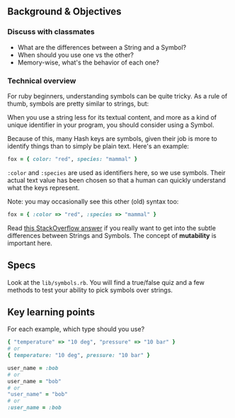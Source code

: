 ## Background & Objectives

### Discuss with classmates

- What are the differences between a String and a Symbol?
- When should you use one vs the other?
- Memory-wise, what's the behavior of each one?

### Technical overview

For ruby beginners, understanding symbols can be quite tricky.
As a rule of thumb, symbols are pretty similar to strings, but:

When you use a string less for its textual content, and more as a kind of unique identifier in your program, you should consider using a Symbol.

Because of this, many Hash keys are symbols, given their job is more to identify things than to simply be plain text. Here's an example:

```ruby
fox = { color: "red", species: "mammal" }
```

`:color` and `:species` are used as identifiers here, so we use symbols. Their actual text value has been chosen so that a human can quickly understand what the keys represent.

Note: you may occasionally see this other (old) syntax too:

```ruby
fox = { :color => "red", :species => "mammal" }
```

Read [this StackOverflow answer](http://stackoverflow.com/a/8189435/197944/) if you really want to get into the subtle differences between Strings and Symbols. The concept of **mutability** is important here.

## Specs

Look at the `lib/symbols.rb`. You will find a true/false quiz
and a few methods to test your ability to pick symbols over strings.

## Key learning points

For each example, which type should you use?

```ruby
{ "temperature" => "10 deg", "pressure" => "10 bar" }
# or
{ temperature: "10 deg", pressure: "10 bar" }
```

```ruby
user_name = :bob
# or
user_name = "bob"
# or
"user_name" = "bob"
# or
:user_name = :bob
```
